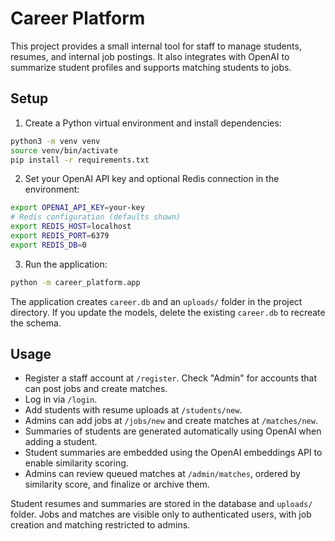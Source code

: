 # Career Platform

This project provides a small internal tool for staff to manage students, resumes, and internal job postings. It also integrates with OpenAI to summarize student profiles and supports matching students to jobs.

## Setup

1. Create a Python virtual environment and install dependencies:

```bash
python3 -m venv venv
source venv/bin/activate
pip install -r requirements.txt
```

2. Set your OpenAI API key and optional Redis connection in the environment:

```bash
export OPENAI_API_KEY=your-key
# Redis configuration (defaults shown)
export REDIS_HOST=localhost
export REDIS_PORT=6379
export REDIS_DB=0
```

3. Run the application:

```bash
python -m career_platform.app
```

The application creates `career.db` and an `uploads/` folder in the project directory.
If you update the models, delete the existing `career.db` to recreate the schema.

## Usage

- Register a staff account at `/register`. Check "Admin" for accounts that can post jobs and create matches.
- Log in via `/login`.
- Add students with resume uploads at `/students/new`.
- Admins can add jobs at `/jobs/new` and create matches at `/matches/new`.
- Summaries of students are generated automatically using OpenAI when adding a student.
- Student summaries are embedded using the OpenAI embeddings API to enable similarity scoring.
- Admins can review queued matches at `/admin/matches`, ordered by similarity score, and finalize or archive them.


Student resumes and summaries are stored in the database and `uploads/` folder. Jobs and matches are visible only to authenticated users, with job creation and matching restricted to admins.
